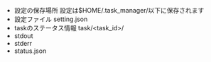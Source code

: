 * 設定の保存場所
 設定は$HOME/.task_manager/以下に保存されます
 * 設定ファイル
 setting.json
 * taskのステータス情報
 task/<task_id>/
  * stdout
  * stderr
  * status.json

